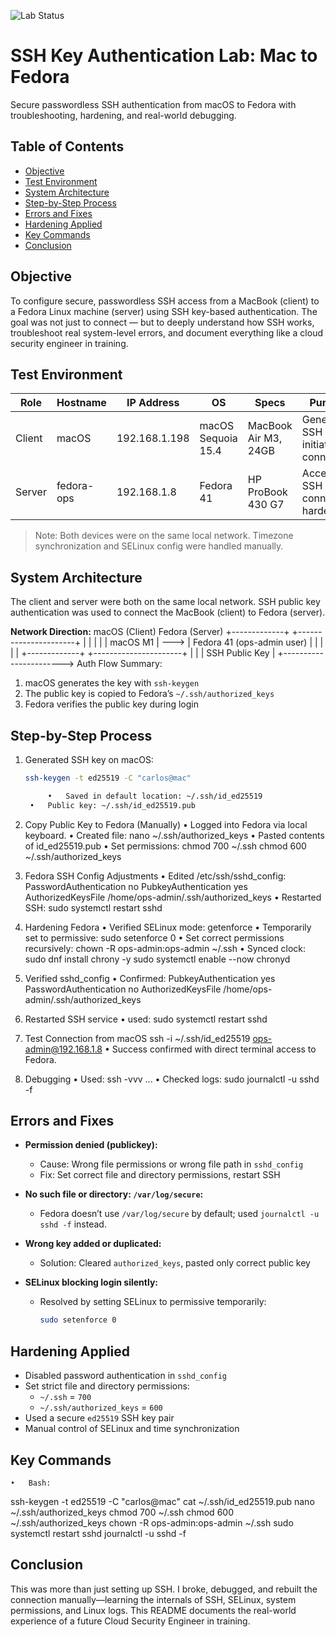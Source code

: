 ![Lab Status](https://img.shields.io/badge/status-Completed-success)
# SSH Key Authentication Lab: Mac to Fedora
Secure passwordless SSH authentication from macOS to Fedora with troubleshooting, hardening, and real-world debugging.

## Table of Contents
- [Objective](#objective)
- [Test Environment](#test-environment)
- [System Architecture](#system-architecture)
- [Step-by-Step Process](#step-by-step-process)
- [Errors and Fixes](#errors-and-fixes)
- [Hardening Applied](#hardening-applied)
- [Key Commands](#key-commands)
- [Conclusion](#conclusion)

## Objective

To configure secure, passwordless SSH access from a MacBook (client) to a Fedora Linux machine (server) using SSH key-based authentication. The goal was not just to connect — but to deeply understand how SSH works, troubleshoot real system-level errors, and document everything like a cloud security engineer in training.

## Test Environment

| Role   | Hostname | IP Address     | OS                   | Specs                  | Purpose                                |
|--------|----------|----------------|----------------------|------------------------|----------------------------------------|
| Client | macOS    | 192.168.1.198  | macOS Sequoia 15.4   | MacBook Air M3, 24GB   | Generates SSH key & initiates connection |
| Server | fedora-ops | 192.168.1.8  | Fedora 41            | HP ProBook 430 G7      | Accepts SSH connection, hardened       |

> Note: Both devices were on the same local network. Timezone synchronization and SELinux config were handled manually.
>

## System Architecture

The client and server were both on the same local network. SSH public key authentication was used to connect the MacBook (client) to Fedora (server).

**Network Direction:**
macOS (Client)          Fedora (Server)
+-------------+         +----------------------+
|             |         |                      |
|  macOS M1   |  --->   |  Fedora 41 (ops-admin user) |
|             |         |                      |
+-------------+         +----------------------+
        |                        |
        |     SSH Public Key     |
        +-----------------------> 
Auth Flow Summary:
1. macOS generates the key with `ssh-keygen`
2. The public key is copied to Fedora’s `~/.ssh/authorized_keys`
3. Fedora verifies the public key during login

## Step-by-Step Process

1. Generated SSH key on macOS:
   ```bash
   ssh-keygen -t ed25519 -C "carlos@mac"

        •	Saved in default location: ~/.ssh/id_ed25519
	•	Public key: ~/.ssh/id_ed25519.pub

2. Copy Public Key to Fedora (Manually)
	•	Logged into Fedora via local keyboard.
	•	Created file:
nano ~/.ssh/authorized_keys
        •	Pasted contents of id_ed25519.pub
	•	Set permissions:
chmod 700 ~/.ssh
chmod 600 ~/.ssh/authorized_keys

3. Fedora SSH Config Adjustments
	•	Edited /etc/ssh/sshd_config:
PasswordAuthentication no
PubkeyAuthentication yes
AuthorizedKeysFile /home/ops-admin/.ssh/authorized_keys
	•	Restarted SSH:
sudo systemctl restart sshd

4. Hardening Fedora
	•	Verified SELinux mode:
getenforce
        •	Temporarily set to permissive:
sudo setenforce 0
	•	Set correct permissions recursively:
chown -R ops-admin:ops-admin ~/.ssh
        •	Synced clock:
sudo dnf install chrony -y
sudo systemctl enable --now chronyd

5. Verified sshd_config
	•	Confirmed:
PubkeyAuthentication yes
PasswordAuthentication no
AuthorizedKeysFile /home/ops-admin/.ssh/authorized_keys

6. Restarted SSH service
	•	used:
sudo systemctl restart sshd

7. Test Connection from macOS
ssh -i ~/.ssh/id_ed25519 ops-admin@192.168.1.8
        •	Success confirmed with direct terminal access to Fedora.

8. Debugging
	•	Used:
ssh -vvv ...
        •	Checked logs:
sudo journalctl -u sshd -f


## Errors and Fixes

- **Permission denied (publickey):**
  - Cause: Wrong file permissions or wrong file path in `sshd_config`
  - Fix: Set correct file and directory permissions, restart SSH

- **No such file or directory: `/var/log/secure`:**
  - Fedora doesn’t use `/var/log/secure` by default; used `journalctl -u sshd -f` instead.

- **Wrong key added or duplicated:**
  - Solution: Cleared `authorized_keys`, pasted only correct public key

- **SELinux blocking login silently:**
  - Resolved by setting SELinux to permissive temporarily:
    ```bash
    sudo setenforce 0
    ```
    
## Hardening Applied

- Disabled password authentication in `sshd_config`
- Set strict file and directory permissions:
  - `~/.ssh` = `700`
  - `~/.ssh/authorized_keys` = `600`
- Used a secure `ed25519` SSH key pair
- Manual control of SELinux and time synchronization

## Key Commands

	•	Bash:
ssh-keygen -t ed25519 -C "carlos@mac"
cat ~/.ssh/id_ed25519.pub
nano ~/.ssh/authorized_keys
chmod 700 ~/.ssh
chmod 600 ~/.ssh/authorized_keys
chown -R ops-admin:ops-admin ~/.ssh
sudo systemctl restart sshd
journalctl -u sshd -f

## Conclusion

This was more than just setting up SSH. I broke, debugged, and rebuilt the connection manually—learning the internals of SSH, SELinux, system permissions, and Linux logs. This README documents the real-world experience of a future Cloud Security Engineer in training.
